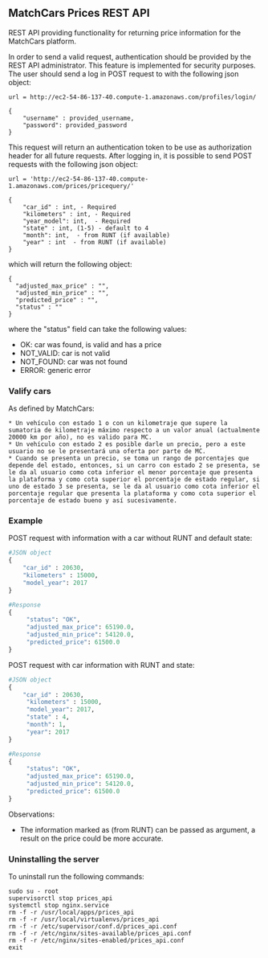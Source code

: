## MatchCars Prices REST API

REST API providing functionality for returning price information for the MatchCars platform.

In order to send a valid request, authentication should be provided by the REST API administrator. This feature is implemented for security purposes. The user should send a log in POST request to with the following json object:

```
url = http://ec2-54-86-137-40.compute-1.amazonaws.com/profiles/login/

{
    "username" : provided_username,
    "password": provided_password
}
```

This request will return an authentication token to be use as authorization header for all future requests. After logging in, it is possible to send POST requests with the following json object:

```
url = 'http://ec2-54-86-137-40.compute-1.amazonaws.com/prices/pricequery/'

{
    "car_id" : int, - Required
    "kilometers" : int, - Required
    "year_model": int,  - Required
    "state" : int, (1-5) - default to 4
    "month": int,  - from RUNT (if available)
    "year" : int  - from RUNT (if available)
}
```

which will return the following object:

```
{
  "adjusted_max_price" : "",
  "adjusted_min_price" : "",
  "predicted_price" : "",
  "status" : ""
}
```

where the "status" field can take the following values:
* OK: car was found, is valid and has a price
* NOT_VALID: car is not valid
* NOT_FOUND: car was not found
* ERROR: generic error

### Valify cars

As defined by MatchCars:

```
* Un vehículo con estado 1 o con un kilometraje que supere la sumatoria de kilometraje máximo respecto a un valor anual (actualmente 20000 km por año), no es valido para MC.
* Un vehículo con estado 2 es posible darle un precio, pero a este usuario no se le presentará una oferta por parte de MC.
* Cuando se presenta un precio, se toma un rango de porcentajes que depende del estado, entonces, si un carro con estado 2 se presenta, se le da al usuario como cota inferior el menor porcentaje que presenta la plataforma y como cota superior el porcentaje de estado regular, si uno de estado 3 se presenta, se le da al usuario como cota inferior el porcentaje regular que presenta la plataforma y como cota superior el porcentaje de estado bueno y así sucesivamente.
```
### Example

POST request with information with a car without RUNT and default state:

```python
#JSON object
{
    "car_id" : 20630,
    "kilometers" : 15000,
    "model_year": 2017
}

#Response
{
     "status": "OK",
     "adjusted_max_price": 65190.0,
     "adjusted_min_price": 54120.0,
     "predicted_price": 61500.0
}

```

POST request with car information with RUNT and state:

```python
#JSON object
{
    "car_id" : 20630,
     "kilometers" : 15000,
     "model_year": 2017,
     "state" : 4,
     "month": 1,
     "year": 2017
}

#Response
{
     "status": "OK",
     "adjusted_max_price": 65190.0,
     "adjusted_min_price": 54120.0,
     "predicted_price": 61500.0
}
```


Observations:

* The information marked as (from RUNT) can be passed as argument, a result on the price could be more accurate.

### Uninstalling the server

To uninstall run the following commands:

```
sudo su - root
supervisorctl stop prices_api
systemctl stop nginx.service
rm -f -r /usr/local/apps/prices_api
rm -f -r /usr/local/virtualenvs/prices_api
rm -f -r /etc/supervisor/conf.d/prices_api.conf
rm -f -r /etc/nginx/sites-available/prices_api.conf
rm -f -r /etc/nginx/sites-enabled/prices_api.conf
exit
```
